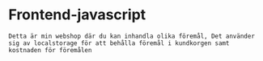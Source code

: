 # Frontend-javascript
    
    Detta är min webshop där du kan inhandla olika föremål, Det använder sig av localstorage för att behålla föremål i kundkorgen samt kostnaden för föremålen

